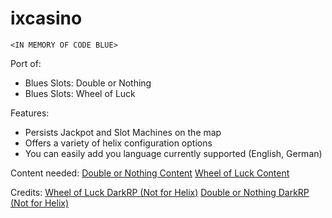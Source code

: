 # ixcasino

`<IN MEMORY OF CODE BLUE>`

Port of:
- Blues Slots: Double or Nothing
- Blues Slots: Wheel of Luck

Features:
- Persists Jackpot and Slot Machines on the map
- Offers a variety of helix configuration options
- You can easily add you language currently supported (English, German)

Content needed:
[Double or Nothing Content](https://steamcommunity.com/sharedfiles/filedetails/?id=1174019751)
[Wheel of Luck Content](https://steamcommunity.com/sharedfiles/filedetails/?id=843596994)

Credits:
[Wheel of Luck DarkRP (Not for Helix)](https://steamcommunity.com/sharedfiles/filedetails/?id=3238197827&searchtext=Blues+Slots)
[Double or Nothing DarkRP (Not for Helix)](https://steamcommunity.com/sharedfiles/filedetails/?id=3238197827&searchtext=Blues+Slots)